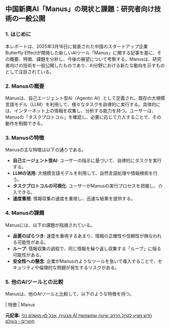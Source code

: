 ## 中国新興AI「Manus」の現状と課題：研究者向け技術の一般公開

### 1. はじめに

本レポートは、2025年3月16日に発表された中国のスタートアップ企業Butterfly Effectが開発した新しいAIツール「Manus」に関する記事を基に、その概要、特徴、課題を分析し、今後の展望について考察する。Manusは、研究者向けの技術を一般公開したものであり、AI分野における新たな動向を示すものとして注目されている。

### 2. Manusの概要

Manusは、自己エージェント型AI（Agentic AI）として定義され、既存の大規模言語モデル（LLM）を利用して、様々なタスクを自律的に実行する。具体的には、インターネット上の情報を収集し、分析する能力を持つ。ユーザーは、Manusの「タスクプロトコル」を確認し、必要に応じて介入することで、その動作を制御できる。

### 3. Manusの特徴

Manusの主な特徴は以下の通りである。

* **自己エージェント型AI**: ユーザーの指示に基づいて、自律的にタスクを実行する。
* **LLMの活用**: 大規模言語モデルを利用して、自然言語処理や情報検索を行う。
* **タスクプロトコルの可視化**: ユーザーがManusの実行プロセスを把握し、介入できる。
* **速度重視**: 情報収集の速度を重視し、迅速な結果を提供する。

### 4. Manusの課題

Manusには、以下の課題が指摘されている。

* **品質のばらつき**: 速度を重視するあまり、情報の正確性や信頼性が損なわれる可能性がある。
* **ループ**: 情報収集の過程で、同じ情報を繰り返し収集する「ループ」に陥る可能性がある。
* **安全性への懸念**: 企業がManusのようなツールを急いで導入することで、セキュリティや倫理的な問題が発生するリスクがある。

### 5. 他のAIツールとの比較

Manusは、他のAIツールと比較して、以下のような特徴を持つ。

| 特徴 | Manus 

**元記事:** [מבטיח, אבל לא מושלם כלי AI חדש מציע לקהל הרחב שיטה שמשמשת חוקרים - בעולם](https://www.themarker.com/wallstreet/2025-03-16/ty-article/.premium/00000195-9e1c-d885-a39f-bf3da9070000)